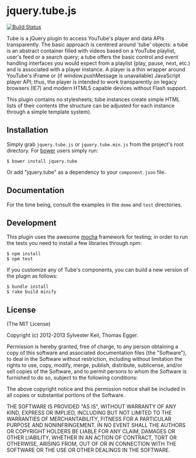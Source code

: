 jquery.tube.js
==============

[![Build Status](https://secure.travis-ci.org/inukshuk/jquery.tube.js.png)](http://travis-ci.org/inukshuk/jquery.tube.js)

Tube is a jQuery plugin to access YouTube's player and data APIs
transparently. The basic approach is centered around 'tube' objects: a
tube is an abstract container filled with videos based on a YouTube
playlist, user's feed or a search query; a tube offers the basic control and
event handling interfaces you would expect from a playlist (play, pause, next,
etc.) and is associated with a player instance. A player is a thin wrapper
around YouTube's iFrame or (if window.pushMessage is unavailable) JavaScript
player API; thus, the player is intended to work transparently on legacy
browsers (IE7) and modern HTML5 capable devices without Flash support.

This plugin contains no stylesheets; tube instances create simple HTML
lists of their contents (the structure can be adjusted for each instance
through a simple template system).

Installation
------------
Simply grab `jquery.tube.js` or `jquery.tube.min.js` from the project's
root directory. For [bower](http://twitter.github.com/bower/) users simply
run:

    $ bower install jquery.tube

Or add "jquery.tube" as a dependency to your `component.json` file.

Documentation
-------------
For the time being, consult the examples in the `demo` and `test`
directories.


Development
-----------
This plugin uses the awesome [mocha](https://github.com/visionmedia/mocha)
framework for testing; in order to run the tests you need to install a
few libraries through npm:

    $ npm install
    $ npm test

If you customize any of Tube's components, you can build a new version of
the plugin as follows:

    $ bundle install
    $ rake build minify

License
-------
(The MIT License)

Copyright (c) 2012-2013 Sylvester Keil, Thomas Egger.

Permission is hereby granted, free of charge, to any person obtaining a copy
of this software and associated documentation files (the "Software"), to deal
in the Software without restriction, including without limitation the rights
to use, copy, modify, merge, publish, distribute, sublicense, and/or sell
copies of the Software, and to permit persons to whom the Software is
furnished to do so, subject to the following conditions:

The above copyright notice and this permission notice shall be included in all
copies or substantial portions of the Software.

THE SOFTWARE IS PROVIDED "AS IS", WITHOUT WARRANTY OF ANY KIND, EXPRESS OR
IMPLIED, INCLUDING BUT NOT LIMITED TO THE WARRANTIES OF MERCHANTABILITY,
FITNESS FOR A PARTICULAR PURPOSE AND NONINFRINGEMENT. IN NO EVENT SHALL THE
AUTHORS OR COPYRIGHT HOLDERS BE LIABLE FOR ANY CLAIM, DAMAGES OR OTHER
LIABILITY, WHETHER IN AN ACTION OF CONTRACT, TORT OR OTHERWISE, ARISING FROM,
OUT OF OR IN CONNECTION WITH THE SOFTWARE OR THE USE OR OTHER DEALINGS IN THE
SOFTWARE.
